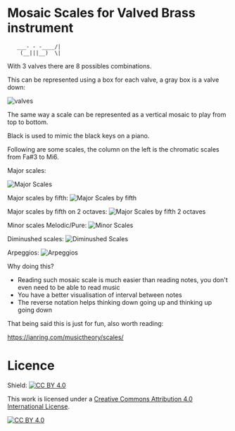 # Mosaic Scales for Valved Brass instrument

       ___- - -____/|
        (__|||__)  \|


With 3 valves there are 8 possibles combinations.

This can be represented using a box for each valve, a gray box is a valve down:

![valves](valves.png)

The same way a scale can be represented as a vertical mosaic to play from top to bottom.
 
Black is used to mimic the black keys on a piano.

Following are some scales, the column on the left is the chromatic scales from Fa#3 to Mi6.

Major scales:

![Major Scales](major-scales-1.png  )

Major scales by fifth:
![Major Scales by fifth](major-scales-2.png)

Major scales by fifth on 2 octaves:
![Major Scales by fifth 2 octaves](major-scales-2-octaves.png)

Minor scales Melodic/Pure:
![Minor Scales](minor-scales.png)

Diminushed scales:
![Diminushed Scales](diminushed-scales.png)

Arpeggios:
![Arpeggios](arpeggios.png)


Why doing this?
- Reading such mosaic scale is much easier than reading notes, you don't even need to be able to read music 
- You have a better visualisation of interval between notes
- The reverse notation helps thinking down going up and thinking up going down

That being said this is just for fun, also worth reading:  

https://ianring.com/musictheory/scales/

# Licence

Shield: [![CC BY 4.0][cc-by-shield]][cc-by]

This work is licensed under a
[Creative Commons Attribution 4.0 International License][cc-by].

[![CC BY 4.0][cc-by-image]][cc-by]

[cc-by]: http://creativecommons.org/licenses/by/4.0/
[cc-by-image]: https://i.creativecommons.org/l/by/4.0/88x31.png
[cc-by-shield]: https://img.shields.io/badge/License-CC%20BY%204.0-lightgrey.svg
